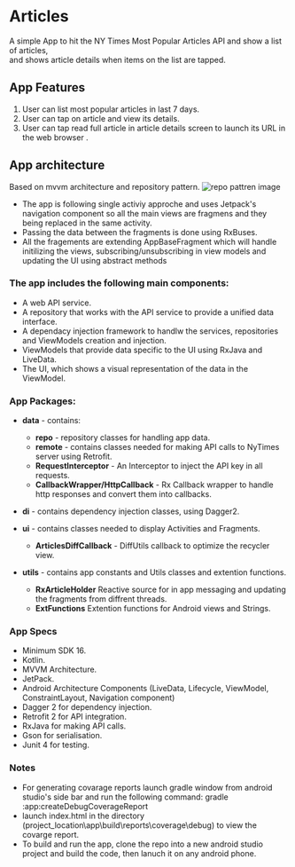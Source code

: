 # Articles

A simple App to	hit	the	NY Times	Most	Popular	Articles	API	and	show	a	list	of	articles,	
and	shows article	details	when	items	on the	list	are	tapped.


## App Features
1. User can list most popular articles in last 7 days.
2. User can tap on article and view its details.
3. User can tap read full article in article details screen to launch its URL in the web browser .

## App architecture
Based on mvvm architecture and repository pattern.
![repo pattren image](https://developer.android.com/topic/libraries/architecture/images/final-architecture.png)

* The app is following single activiy approche and uses Jetpack's navigation component so all the main views are fragmens and they being replaced in the same activity.
* Passing the data between the fragments is done using RxBuses.
* All the fragements are extending AppBaseFragment which will handle initilizing the views, subscribing/unsubscribing in view models and updating the UI using abstract methods


### The app includes the following main components:
 
* A web API service.
* A repository that works with the API service to provide a unified data interface.
* A dependacy injection framework to handlw the services, repositories and ViewModels creation and injection.
* ViewModels that provide data specific to the UI using RxJava and LiveData.
* The UI, which shows a visual representation of the data in the ViewModel.

### App Packages:
* **data** - contains:
  * **repo** -  repository classes for handling app data.
  * **remote** - contains classes needed for making API calls to NyTimes server using Retrofit.
   * **RequestInterceptor** - An Interceptor to inject the API key in all requests.
   * **CallbackWrapper/HttpCallback** - Rx Callback wrapper to handle http responses and convert them into callbacks.
    
  
* **di** - contains dependency injection classes, using Dagger2.
* **ui** - contains classes needed to display Activities and Fragments.
  * **ArticlesDiffCallback** - DiffUtils callback to optimize the recycler view.

* **utils** - contains app constants and Utils classes and extention functions.
  * **RxArticleHolder** Reactive source for in app messaging and updating the fragments from diffrent threads.
  * **ExtFunctions** Extention functions for Android views and Strings.



### App Specs
* Minimum SDK 16.
* Kotlin.
* MVVM Architecture.
* JetPack.
* Android Architecture Components (LiveData, Lifecycle, ViewModel, ConstraintLayout, Navigation component)
* Dagger 2 for dependency injection.
* Retrofit 2 for API integration.
* RxJava for making API calls.
* Gson for serialisation.
* Junit 4 for testing. 



### Notes 
* For generating covarage reports launch gradle window from android studio's side bar and run the following command:
   gradle :app:createDebugCoverageReport
* launch index.html in the directory (project_location\app\build\reports\coverage\debug) to view the covarge report.
* To build and run the app, clone the repo into a new android studio project and build the code, then lanuch it on any android phone. 

